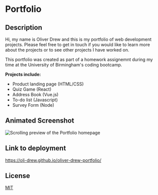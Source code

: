 # Portfolio

## Description

Hi, my name is Oliver Drew and this is my portfolio of web development projects. Please feel free to get in touch if you would like to learn more about the projects or to see other projects I have worked on.

This portfolio was created as part of a homework assignemnt during my time at the University of Birmingham's coding bootcamp.

**Projects include:**

- Product landing page (HTML/CSS)
- Quiz Game (React)
- Address Book (Vue.js)
- To-do list (Javascript)
- Survey Form (Node)

## Animated Screenshot

![Scrolling preview of the Portfolio homepage](./assets/images/portfolio.gif)

## Link to deployment

https://oli-drew.github.io/oliver-drew-portfolio/

## License

[MIT](LICENSE)
